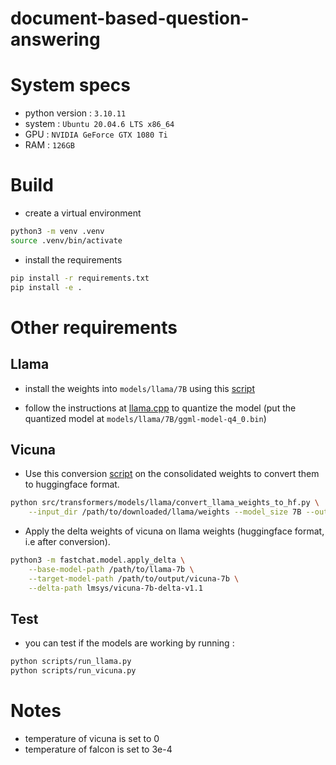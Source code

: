 # document-based-question-answering

# System specs
- python version : `3.10.11`
- system : `Ubuntu 20.04.6 LTS x86_64`
- GPU : `NVIDIA GeForce GTX 1080 Ti`
- RAM : `126GB`

# Build
- create a virtual environment
```bash
python3 -m venv .venv
source .venv/bin/activate
```
- install the requirements
```bash
pip install -r requirements.txt
pip install -e .
```

# Other requirements

## Llama
- install the weights into `models/llama/7B` using this [script](https://github.com/Elyah2035/llama-dl/blob/main/llama.sh)

- follow the instructions at [llama.cpp](https://github.com/ggerganov/llama.cpp) to quantize the model (put the quantized model at `models/llama/7B/ggml-model-q4_0.bin`)

## Vicuna

- Use this conversion [script](https://github.com/huggingface/transformers/blob/main/src/transformers/models/llama/convert_llama_weights_to_hf.py) on the consolidated weights to convert them to huggingface format.

```bash
python src/transformers/models/llama/convert_llama_weights_to_hf.py \
    --input_dir /path/to/downloaded/llama/weights --model_size 7B --output_dir /output/path
```

- Apply the delta weights of vicuna on llama weights (huggingface format, i.e after conversion).

```bash
python3 -m fastchat.model.apply_delta \
    --base-model-path /path/to/llama-7b \
    --target-model-path /path/to/output/vicuna-7b \
    --delta-path lmsys/vicuna-7b-delta-v1.1
```

## Test
- you can test if the models are working by running :
```bash
python scripts/run_llama.py
python scripts/run_vicuna.py
```


# Notes

- temperature of vicuna is set to 0
- temperature of falcon is set to 3e-4
